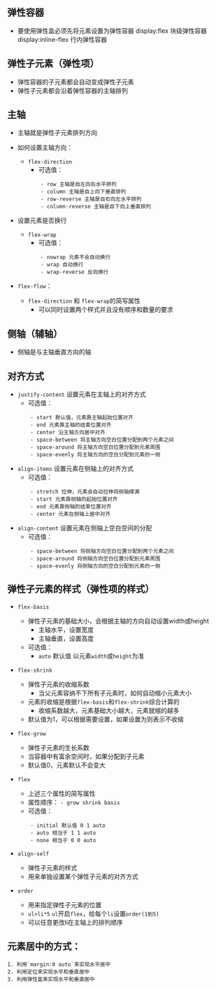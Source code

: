 ## 弹性容器
- 要使用弹性盒必须先将元素设置为弹性容器
    display:flex 块级弹性容器
    display:inline-flex 行内弹性容器
## 弹性子元素（弹性项）
- 弹性容器的子元素都会自动变成弹性子元素
- 弹性子元素都会沿着弹性容器的主轴排列
## 主轴
- 主轴就是弹性子元素排列方向
- 如何设置主轴方向：
    - `flex-direction`
        - 可选值：
        ```
            - row 主轴是自左向右水平排列
            - column 主轴是自上向下垂直排列
            - row-reverse 主轴是自右向左水平排列
            - column-reverse 主轴是自下向上垂直排列
        ```
- 设置元素是否换行
    - `flex-wrap`
        - 可选值：
        ```
            - nowrap 元素不会自动换行
            - wrap 自动换行
            - wrap-reverse 反向换行
        ```

- `flex-flow`：
    - `flex-direction` 和 `flex-wrap`的简写属性
        - 可以同时设置两个样式并且没有顺序和数量的要求
## 侧轴（辅轴）
- 侧轴是与主轴垂直方向的轴

## 对齐方式
- `justify-content` 设置元素在主轴上的对齐方式
    - 可选值：
    ```
        - start 默认值，元素靠主轴起始位置对齐
        - end 元素靠主轴的结束位置对齐
        - center 沿主轴方向居中对齐
        - space-between 将主轴方向空白位置分配到两个元素之间
        - space-around 将主轴方向空白位置分配到元素周围
        - space-evenly 将主轴方向的空白分配到元素的一侧
    ```
- `align-items` 设置元素在侧轴上的对齐方式
    - 可选值：
    ```
        - stretch 拉伸，元素会自动拉伸将侧轴撑满
        - start 元素靠侧轴的起始位置对齐
        - end 元素靠侧轴的结束位置对齐
        - center 元素在侧轴上居中对齐
    ```
- `align-content` 设置元素在侧轴上空白空间的分配
    - 可选值：
    ```
        - space-between 将侧轴方向空白位置分配到两个元素之间
        - space-around 将侧轴方向空白位置分配到元素周围
        - space-evenly 将侧轴方向的空白分配到元素的一侧
    ```

## 弹性子元素的样式（弹性项的样式）
- `flex-basis`
    - 弹性子元素的基础大小，会根据主轴的方向自动设置width或height
        - 主轴水平，设置宽度
        - 主轴垂直，设置高度
    - 可选值：
        - `auto` 默认值 以元素`width`或`height`为准
- `flex-shrink`
    - 弹性子元素的收缩系数
        - 当父元素容纳不下所有子元素时，如何自动缩小元素大小
    - 元素的收缩是根据`flex-basis`和`flex-shrink`综合计算的
        - 收缩系数越大，元素基础大小越大，元素就缩的越多
    - 默认值为1，可以根据需要设置，如果设置为则表示不收缩
- `flex-grow`
    - 弹性子元素的生长系数
    - 当容器中有富余空间时，如果分配到子元素
    - 默认值0，元素默认不会变大
- `flex`
    - 上述三个属性的简写属性
    - 属性顺序：
        ``- grow shrink basis``
    - 可选值：
    ```
        - initial 默认值 0 1 auto
        - auto 相当于 1 1 auto
        - none 相当于 0 0 auto
    ```

- `align-self`
    - 弹性子元素的样式
    - 用来单独设置某个弹性子元素的对齐方式

- `order`
    - 用来指定弹性子元素的位置
    - `ul>li*5` `ul`开启`flex`，给每个`li`设置`order(1到5)`
    - 可以任意更改li在主轴上的排列顺序

## 元素居中的方式：
    1. 利用`margin:0 auto`来实现水平居中
    2. 利用定位来实现水平和垂直居中
    3. 利用弹性盒来实现水平和垂直居中
